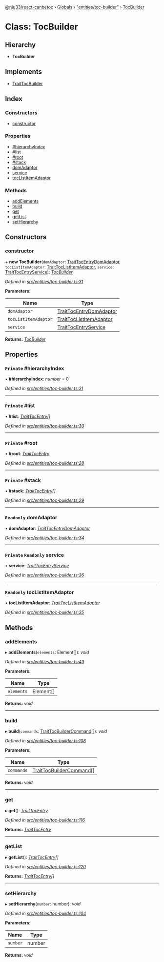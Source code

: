 [@nju33/react-canbetoc](../README.md) › [Globals](../globals.md) › ["entities/toc-builder"](../modules/_entities_toc_builder_.md) › [TocBuilder](_entities_toc_builder_.tocbuilder.md)

# Class: TocBuilder

## Hierarchy

* **TocBuilder**

## Implements

* [TraitTocBuilder](../interfaces/_entities_toc_builder_.traittocbuilder.md)

## Index

### Constructors

* [constructor](_entities_toc_builder_.tocbuilder.md#constructor)

### Properties

* [#hierarchyIndex](_entities_toc_builder_.tocbuilder.md#private-#hierarchyindex)
* [#list](_entities_toc_builder_.tocbuilder.md#private-#list)
* [#root](_entities_toc_builder_.tocbuilder.md#private-#root)
* [#stack](_entities_toc_builder_.tocbuilder.md#private-#stack)
* [domAdaptor](_entities_toc_builder_.tocbuilder.md#readonly-domadaptor)
* [service](_entities_toc_builder_.tocbuilder.md#private-readonly-service)
* [tocListItemAdaptor](_entities_toc_builder_.tocbuilder.md#readonly-toclistitemadaptor)

### Methods

* [addElements](_entities_toc_builder_.tocbuilder.md#addelements)
* [build](_entities_toc_builder_.tocbuilder.md#build)
* [get](_entities_toc_builder_.tocbuilder.md#get)
* [getList](_entities_toc_builder_.tocbuilder.md#getlist)
* [setHierarchy](_entities_toc_builder_.tocbuilder.md#sethierarchy)

## Constructors

###  constructor

\+ **new TocBuilder**(`domAdaptor`: [TraitTocEntryDomAdaptor](../interfaces/_entities_toc_entry_dom_adaptor_.traittocentrydomadaptor.md), `tocListItemAdaptor`: [TraitTocListItemAdaptor](../interfaces/_entities_toc_list_item_adaptor_.traittoclistitemadaptor.md), `service`: [TraitTocEntryService](../interfaces/_entities_toc_entry_service_.traittocentryservice.md)): *[TocBuilder](_entities_toc_builder_.tocbuilder.md)*

*Defined in [src/entities/toc-builder.ts:31](https://github.com/nju33/react-canbetoc/blob/d6b2f5b/src/entities/toc-builder.ts#L31)*

**Parameters:**

Name | Type |
------ | ------ |
`domAdaptor` | [TraitTocEntryDomAdaptor](../interfaces/_entities_toc_entry_dom_adaptor_.traittocentrydomadaptor.md) |
`tocListItemAdaptor` | [TraitTocListItemAdaptor](../interfaces/_entities_toc_list_item_adaptor_.traittoclistitemadaptor.md) |
`service` | [TraitTocEntryService](../interfaces/_entities_toc_entry_service_.traittocentryservice.md) |

**Returns:** *[TocBuilder](_entities_toc_builder_.tocbuilder.md)*

## Properties

### `Private` #hierarchyIndex

• **#hierarchyIndex**: *number* = 0

*Defined in [src/entities/toc-builder.ts:31](https://github.com/nju33/react-canbetoc/blob/d6b2f5b/src/entities/toc-builder.ts#L31)*

___

### `Private` #list

• **#list**: *[TraitTocEntry](../interfaces/_entities_toc_entry_.traittocentry.md)[]*

*Defined in [src/entities/toc-builder.ts:30](https://github.com/nju33/react-canbetoc/blob/d6b2f5b/src/entities/toc-builder.ts#L30)*

___

### `Private` #root

• **#root**: *[TraitTocEntry](../interfaces/_entities_toc_entry_.traittocentry.md)*

*Defined in [src/entities/toc-builder.ts:28](https://github.com/nju33/react-canbetoc/blob/d6b2f5b/src/entities/toc-builder.ts#L28)*

___

### `Private` #stack

• **#stack**: *[TraitTocEntry](../interfaces/_entities_toc_entry_.traittocentry.md)[]*

*Defined in [src/entities/toc-builder.ts:29](https://github.com/nju33/react-canbetoc/blob/d6b2f5b/src/entities/toc-builder.ts#L29)*

___

### `Readonly` domAdaptor

• **domAdaptor**: *[TraitTocEntryDomAdaptor](../interfaces/_entities_toc_entry_dom_adaptor_.traittocentrydomadaptor.md)*

*Defined in [src/entities/toc-builder.ts:34](https://github.com/nju33/react-canbetoc/blob/d6b2f5b/src/entities/toc-builder.ts#L34)*

___

### `Private` `Readonly` service

• **service**: *[TraitTocEntryService](../interfaces/_entities_toc_entry_service_.traittocentryservice.md)*

*Defined in [src/entities/toc-builder.ts:36](https://github.com/nju33/react-canbetoc/blob/d6b2f5b/src/entities/toc-builder.ts#L36)*

___

### `Readonly` tocListItemAdaptor

• **tocListItemAdaptor**: *[TraitTocListItemAdaptor](../interfaces/_entities_toc_list_item_adaptor_.traittoclistitemadaptor.md)*

*Defined in [src/entities/toc-builder.ts:35](https://github.com/nju33/react-canbetoc/blob/d6b2f5b/src/entities/toc-builder.ts#L35)*

## Methods

###  addElements

▸ **addElements**(`elements`: Element[]): *void*

*Defined in [src/entities/toc-builder.ts:43](https://github.com/nju33/react-canbetoc/blob/d6b2f5b/src/entities/toc-builder.ts#L43)*

**Parameters:**

Name | Type |
------ | ------ |
`elements` | Element[] |

**Returns:** *void*

___

###  build

▸ **build**(`commands`: [TraitTocBuilderCommand](../interfaces/_entities_toc_builder_command_.traittocbuildercommand.md)[]): *void*

*Defined in [src/entities/toc-builder.ts:108](https://github.com/nju33/react-canbetoc/blob/d6b2f5b/src/entities/toc-builder.ts#L108)*

**Parameters:**

Name | Type |
------ | ------ |
`commands` | [TraitTocBuilderCommand](../interfaces/_entities_toc_builder_command_.traittocbuildercommand.md)[] |

**Returns:** *void*

___

###  get

▸ **get**(): *[TraitTocEntry](../interfaces/_entities_toc_entry_.traittocentry.md)*

*Defined in [src/entities/toc-builder.ts:116](https://github.com/nju33/react-canbetoc/blob/d6b2f5b/src/entities/toc-builder.ts#L116)*

**Returns:** *[TraitTocEntry](../interfaces/_entities_toc_entry_.traittocentry.md)*

___

###  getList

▸ **getList**(): *[TraitTocEntry](../interfaces/_entities_toc_entry_.traittocentry.md)[]*

*Defined in [src/entities/toc-builder.ts:120](https://github.com/nju33/react-canbetoc/blob/d6b2f5b/src/entities/toc-builder.ts#L120)*

**Returns:** *[TraitTocEntry](../interfaces/_entities_toc_entry_.traittocentry.md)[]*

___

###  setHierarchy

▸ **setHierarchy**(`number`: number): *void*

*Defined in [src/entities/toc-builder.ts:104](https://github.com/nju33/react-canbetoc/blob/d6b2f5b/src/entities/toc-builder.ts#L104)*

**Parameters:**

Name | Type |
------ | ------ |
`number` | number |

**Returns:** *void*
